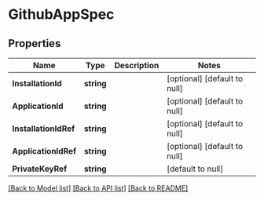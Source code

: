 # GithubAppSpec

## Properties
Name | Type | Description | Notes
------------ | ------------- | ------------- | -------------
**InstallationId** | **string** |  | [optional] [default to null]
**ApplicationId** | **string** |  | [optional] [default to null]
**InstallationIdRef** | **string** |  | [optional] [default to null]
**ApplicationIdRef** | **string** |  | [optional] [default to null]
**PrivateKeyRef** | **string** |  | [default to null]

[[Back to Model list]](../README.md#documentation-for-models) [[Back to API list]](../README.md#documentation-for-api-endpoints) [[Back to README]](../README.md)

